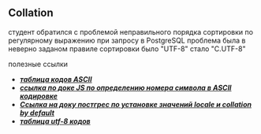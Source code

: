 ## Collation
студент обратился с проблемой неправильного порядка сортировки по регулярному выражению при запросу в PostgreSQL
проблема была в неверно заданом правиле сортировки было "UTF-8" стало "C.UTF-8"

полезные ссылки 
- ***[таблица кодов ASCII](https://theasciicode.com.ar/ascii-printable-characters/capital-letter-t-uppercase-ascii-code-84.html)***
- ***[ссылка по доке JS по определению номера символа в ASCII кодировке](https://www.w3schools.com/jsref/tryit.asp?filename=tryjsref_charcodeat1)***
- ***[Ссылка на доку постгрес по установке значений locale и collation by default](https://www.postgresql.org/docs/current/locale.html)***
- ***[таблица utf-8 кодов](https://www.utf8-chartable.de/)***